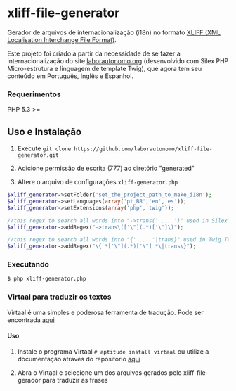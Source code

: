 xliff-file-generator
====================

Gerador de arquivos de internacionalização (i18n) no formato [XLIFF (XML Localisation Interchange File Format)](http://en.wikipedia.org/wiki/XLIFF).

Este projeto foi criado a partir da necessidade de se fazer a internacionalização do site [laborautonomo.org](http://laborautonomo.org) (desenvolvido com Silex PHP Micro-estrutura e linguagem de template Twig), que agora tem seu conteúdo em Português, Inglês e Espanhol.

### Requerimentos

PHP 5.3 >=

Uso e Instalação
----------------

1. Execute `git clone https://github.com/laborautonomo/xliff-file-generator.git`

2. Adicione permissão de escrita (777) ao diretório "generated" 

3. Altere o arquivo de configurações `xliff-generator.php`

```php
$xliff_generator->setFolder('set_the_project_path_to_make_i18n');
$xliff_generator->setLanguages(array('pt_BR','en','es'));
$xliff_generator->setExtensions(array('php','twig'));

//this regex to search all words into "->trans(' ... ')" used in Silex Micro-Framework
$xliff_generator->addRegex("->trans\(['\"](.*)['\"]\)");

//this regex to search all words into "{' ... '|trans}" used in Twig Template Language
$xliff_generator->addRegex("\{ *['\"](.*)['\"] *\|trans\}");
```

### Executando

```sh
$ php xliff-generator.php
```

### Virtaal para traduzir os textos

Virtaal é uma simples e poderosa ferramenta de tradução. Pode ser encontrada [aqui](http://virtaal.translatehouse.org/)

#### Uso

1. Instale o programa Virtaal `# aptitude install virtaal` ou utilize a documentação através do repositório [aqui](https://github.com/translate/virtaal)

2. Abra o Virtaal e selecione um dos arquivos gerados pelo xliff-file-gerador para traduzir as frases  